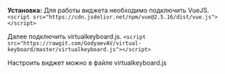 **Установка:**
Для работы виджета необходимо подключить VueJS.
`<script src="https://cdn.jsdelivr.net/npm/vue@2.5.16/dist/vue.js"></script>`

Далее подключить virtualkeyboard.js.
`<script src="https://rawgit.com/GodyaevAV/virtual-keyboard/master/virtualkeyboard.js"></script>`

Настроить виджет можно в файле virtualkeyboard.js
